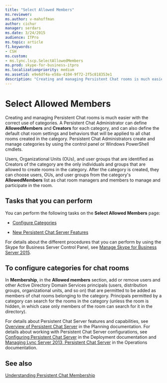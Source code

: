 ```yaml
---
title: "Select Allowed Members"
ms.reviewer: 
ms.author: v-mahoffman
author: cichur
manager: serdars
ms.date: 3/24/2015
audience: ITPro
ms.topic: article
f1.keywords:
- CSH
ms.custom:
- ms.lync.lscp.SelectAllowedMembers
ms.prod: skype-for-business-itpro
ms.localizationpriority: medium
ms.assetid: e9e6df4a-e58a-4104-9f72-2f5c818353e1
description: "Creating and managing Persistent Chat rooms is much easier with the correct use of categories. A Persistent Chat Administrator can define AllowedMembers and Creators for each category, and can also define the default chat room settings and behaviors that will be applied to all chat rooms created in the category. Persistent Chat Administrators create and manage categories by using the control panel or Windows PowerShell cmdlets."
---
```


# Select Allowed Members

Creating and managing Persistent Chat rooms is much easier with the correct use of categories. A Persistent Chat Administrator can define **AllowedMembers** and **Creators** for each category, and can also define the default chat room settings and behaviors that will be applied to all chat rooms created in the category. Persistent Chat Administrators create and manage categories by using the control panel or Windows PowerShell cmdlets.

Users, Organizational Units (OUs), and user groups that are identified as Creators of the category are the only individuals and groups that are allowed to create rooms in the category. After the category is created, they can choose users, OUs, and user groups from the category's **AllowedMembers** list as chat room managers and members to manage and participate in the room.

## Tasks that you can perform

You can perform the following tasks on the **Select Allowed Members** page:

- [Configure Categories](/previous-versions/office/lync-server-2013/lync-server-2013-configure-categories)

- [New Persistent Chat Server Features](/previous-versions/office/lync-server-2013/lync-server-2013-new-persistent-chat-server-features)

For details about the different procedures that you can perform by using the Skype for Business Server Control Panel, see [Manage Skype for Business Server 2015](../../manage/manage.md).

## To configure categories for chat rooms

In **Membership**, in the **Allowed members** section, add or remove users and other Active Directory Domain Services principals (users, distribution groups, organizational units, and so on) that are permitted to be added as members of chat rooms belonging to the category. Principals permitted by a category can search for the rooms in the category (unless the room is hidden, in which case only members of the room can search for it in the directory).


For details about Persistent Chat Server features and capabilities, see [Overview of Persistent Chat Server](/previous-versions/office/lync-server-2013/lync-server-2013-overview-of-persistent-chat-server) in the Planning documentation. For details about working with Persistent Chat Server configurations, see [Configuring Persistent Chat Server](/previous-versions/office/lync-server-2013/lync-server-2013-configuring-persistent-chat-server) in the Deployment documentation and [Managing Lync Server 2013, Persistent Chat Server](/previous-versions/office/lync-server-2013/managing-lync-server-2013-persistent-chat-server) in the Operations documentation.

## See also

[Understanding Persistent Chat Membership](/previous-versions/office/lync-server-2013/understanding-persistent-chat-membership)